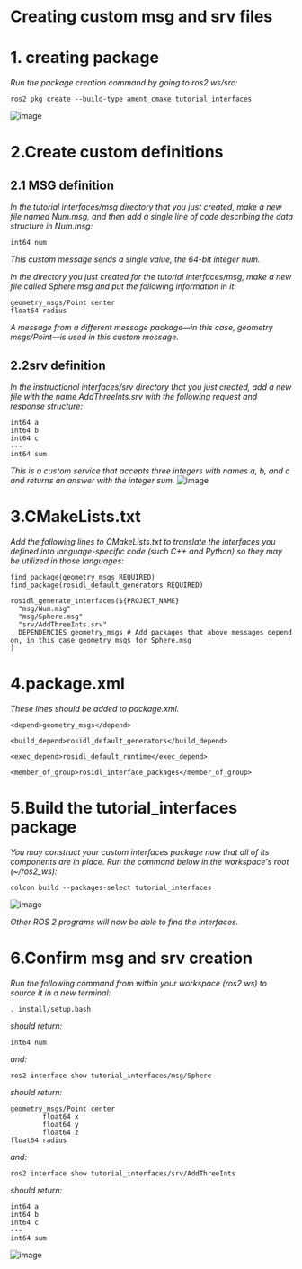 # Creating custom msg and srv files

# 1. creating package
*Run the package creation command by going to ros2 ws/src:*
```
ros2 pkg create --build-type ament_cmake tutorial_interfaces
```
![image](https://user-images.githubusercontent.com/92029196/195655417-44165d58-c440-4703-90cd-885440d00280.png)

# 2.Create custom definitions
## 2.1 MSG definition
*In the tutorial interfaces/msg directory that you just created, make a new file named Num.msg, and then add a single line of code describing the data structure in Num.msg:*
```
int64 num
```
*This custom message sends a single value, the 64-bit integer num.*

*In the directory you just created for the tutorial interfaces/msg, make a new file called Sphere.msg and put the following information in it:*
```
geometry_msgs/Point center
float64 radius
```
*A message from a different message package—in this case, geometry msgs/Point—is used in this custom message.*
## 2.2srv definition
*In the instructional interfaces/srv directory that you just created, add a new file with the name AddThreeInts.srv with the following request and response structure:*
```
int64 a
int64 b
int64 c
---
int64 sum
```
*This is a custom service that accepts three integers with names a, b, and c and returns an answer with the integer sum.*
![image](https://user-images.githubusercontent.com/92029196/195657477-e9a0d13d-686d-4eea-bec2-b9116b55bf45.png)

# 3.CMakeLists.txt
*Add the following lines to CMakeLists.txt to translate the interfaces you defined into language-specific code (such C++ and Python) so they may be utilized in those languages:*
```
find_package(geometry_msgs REQUIRED)
find_package(rosidl_default_generators REQUIRED)

rosidl_generate_interfaces(${PROJECT_NAME}
  "msg/Num.msg"
  "msg/Sphere.msg"
  "srv/AddThreeInts.srv"
  DEPENDENCIES geometry_msgs # Add packages that above messages depend on, in this case geometry_msgs for Sphere.msg
)
```
# 4.package.xml
*These lines should be added to package.xml.*
```
<depend>geometry_msgs</depend>

<build_depend>rosidl_default_generators</build_depend>

<exec_depend>rosidl_default_runtime</exec_depend>

<member_of_group>rosidl_interface_packages</member_of_group>
```

# 5.Build the tutorial_interfaces package
*You may construct your custom interfaces package now that all of its components are in place. Run the command below in the workspace's root (~/ros2_ws):*
```
colcon build --packages-select tutorial_interfaces
```

![image](https://user-images.githubusercontent.com/92029196/195657777-58651860-b89b-41e7-9b98-62885f880e74.png)

*Other ROS 2 programs will now be able to find the interfaces.*

# 6.Confirm msg and srv creation
*Run the following command from within your workspace (ros2 ws) to source it in a new terminal:*
```
. install/setup.bash
```
*should return:*
```
int64 num
```
*and:*
```
ros2 interface show tutorial_interfaces/msg/Sphere
```
*should return:*
```
geometry_msgs/Point center
        float64 x
        float64 y
        float64 z
float64 radius
```
*and:*
```
ros2 interface show tutorial_interfaces/srv/AddThreeInts
```
*should return:*
```
int64 a
int64 b
int64 c
---
int64 sum
```
![image](https://user-images.githubusercontent.com/92029196/195657936-00e4f3bb-660f-4c0f-98b5-9220b8aa2698.png)
